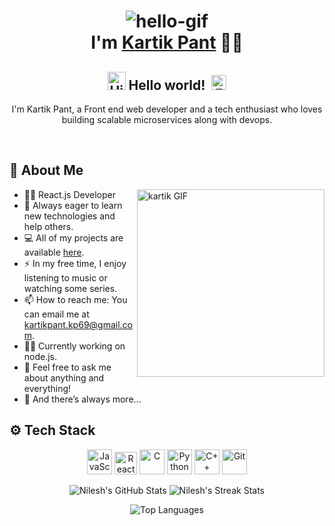 <!-- Header Section with Greeting and LinkedIn Link -->
<h1 align="center">
  <img src="https://github.com/kartikPant1999/kartikPant1999/blob/main/hello.gif" alt="hello-gif">
  <br>
  I'm <a href="https://www.linkedin.com/in/kartikpant/">Kartik Pant</a> 👨‍💻
</h1>

<!-- Hello World Section -->
<h2 align="center">
  <img src="https://github.com/TheDudeThatCode/TheDudeThatCode/blob/master/Assets/Hi.gif" width="29px" alt="Hi GIF">
  Hello world!&nbsp;
  <img src="https://github.com/TheDudeThatCode/TheDudeThatCode/blob/master/Assets/Earth.gif" width="24px" alt="Earth GIF">
</h2>

<!-- About Section with Image on the Right -->
<p align="center">
  I'm Kartik Pant, a Front end web developer and a tech enthusiast who loves building scalable microservices along with devops.
</p>
</br>

<!-- About Me Section -->
## 🧐 About Me
<img align="right" alt="kartik GIF" src="https://media2.giphy.com/media/v1.Y2lkPTc5MGI3NjExdnM2N3RtbnZla2Yxd2pnOGZxbTB3MTJ2MnpnZDNxY2x4N3lzOTM5bCZlcD12MV9pbnRlcm5hbF9naWZfYnlfaWQmY3Q9Zw/6FWpozKBgrQD4MZwDC/giphy.gif" width="300px" />

- 👨‍💻 React.js Developer
- 🌱 Always eager to learn new technologies and help others.
- 💻 All of my projects are available [here](https://github.com/pantkartik).
- ⚡ In my free time, I enjoy listening to music or watching some series.
- 📫 How to reach me: You can email me at [kartikpant.kp69@gmail.com](mailto:kartikpant.kp69@gmail.com).
- 🧙‍♂️ Currently working on node.js.
- 💬 Feel free to ask me about anything and everything!
- 👯 And there’s always more...

<!-- Tech Stack Section with Icons -->
## ⚙ Tech Stack
<p align="center">
  
  <img src="https://raw.githubusercontent.com/gilbarbara/logos/master/logos/javascript.svg" alt="JavaScript" width="40" height="40"/>
  <img src="https://raw.githubusercontent.com/gilbarbara/logos/master/logos/react.svg" alt="React" width="36" height="36"/>
  <img src="https://raw.githubusercontent.com/gilbarbara/logos/master/logos/c.svg" alt="C" width="40" height="40"/>
  
  <img src="https://raw.githubusercontent.com/gilbarbara/logos/master/logos/python.svg" alt="Python" width="40" height="40"/>
  
  <img src="https://raw.githubusercontent.com/gilbarbara/logos/master/logos/c-plusplus.svg" alt="C++" width="40" height="40"/>
  <img src="https://raw.githubusercontent.com/gilbarbara/logos/master/logos/git-icon.svg" alt="Git" width="40" height="40"/>
  
  
</p>

<!-- GitHub Stats Section -->
<div align="center">
  <img src="https://github-readme-stats.vercel.app/api?username=pantkartik&&show_icons=true&&hide_border=false&&count_private=true&&include_all_commits=true" alt="Nilesh's GitHub Stats"/>
  <img src="https://github-readme-streak-stats.herokuapp.com/?user=pantkartik&&hide_border=false&&show_icons=true" alt="Nilesh's Streak Stats"/>
</div>

<!-- Top Languages Section -->
<p align="center">
  <img src="https://github-readme-stats.vercel.app/api/top-langs/?username=pantkartik&layout=compact" alt="Top Languages"/>
</p>
